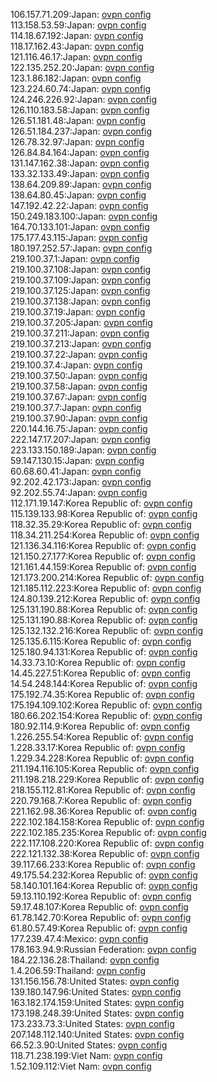 106.157.71.209:Japan: [ovpn config](vpn/106_157_71_209.ovpn)  
113.158.53.59:Japan: [ovpn config](vpn/113_158_53_59.ovpn)  
114.18.67.192:Japan: [ovpn config](vpn/114_18_67_192.ovpn)  
118.17.162.43:Japan: [ovpn config](vpn/118_17_162_43.ovpn)  
121.116.46.17:Japan: [ovpn config](vpn/121_116_46_17.ovpn)  
122.135.252.20:Japan: [ovpn config](vpn/122_135_252_20.ovpn)  
123.1.86.182:Japan: [ovpn config](vpn/123_1_86_182.ovpn)  
123.224.60.74:Japan: [ovpn config](vpn/123_224_60_74.ovpn)  
124.246.226.92:Japan: [ovpn config](vpn/124_246_226_92.ovpn)  
126.110.183.58:Japan: [ovpn config](vpn/126_110_183_58.ovpn)  
126.51.181.48:Japan: [ovpn config](vpn/126_51_181_48.ovpn)  
126.51.184.237:Japan: [ovpn config](vpn/126_51_184_237.ovpn)  
126.78.32.97:Japan: [ovpn config](vpn/126_78_32_97.ovpn)  
126.84.84.164:Japan: [ovpn config](vpn/126_84_84_164.ovpn)  
131.147.162.38:Japan: [ovpn config](vpn/131_147_162_38.ovpn)  
133.32.133.49:Japan: [ovpn config](vpn/133_32_133_49.ovpn)  
138.64.209.89:Japan: [ovpn config](vpn/138_64_209_89.ovpn)  
138.64.80.45:Japan: [ovpn config](vpn/138_64_80_45.ovpn)  
147.192.42.22:Japan: [ovpn config](vpn/147_192_42_22.ovpn)  
150.249.183.100:Japan: [ovpn config](vpn/150_249_183_100.ovpn)  
164.70.133.101:Japan: [ovpn config](vpn/164_70_133_101.ovpn)  
175.177.43.115:Japan: [ovpn config](vpn/175_177_43_115.ovpn)  
180.197.252.57:Japan: [ovpn config](vpn/180_197_252_57.ovpn)  
219.100.37.1:Japan: [ovpn config](vpn/219_100_37_1.ovpn)  
219.100.37.108:Japan: [ovpn config](vpn/219_100_37_108.ovpn)  
219.100.37.109:Japan: [ovpn config](vpn/219_100_37_109.ovpn)  
219.100.37.125:Japan: [ovpn config](vpn/219_100_37_125.ovpn)  
219.100.37.138:Japan: [ovpn config](vpn/219_100_37_138.ovpn)  
219.100.37.19:Japan: [ovpn config](vpn/219_100_37_19.ovpn)  
219.100.37.205:Japan: [ovpn config](vpn/219_100_37_205.ovpn)  
219.100.37.211:Japan: [ovpn config](vpn/219_100_37_211.ovpn)  
219.100.37.213:Japan: [ovpn config](vpn/219_100_37_213.ovpn)  
219.100.37.22:Japan: [ovpn config](vpn/219_100_37_22.ovpn)  
219.100.37.4:Japan: [ovpn config](vpn/219_100_37_4.ovpn)  
219.100.37.50:Japan: [ovpn config](vpn/219_100_37_50.ovpn)  
219.100.37.58:Japan: [ovpn config](vpn/219_100_37_58.ovpn)  
219.100.37.67:Japan: [ovpn config](vpn/219_100_37_67.ovpn)  
219.100.37.7:Japan: [ovpn config](vpn/219_100_37_7.ovpn)  
219.100.37.90:Japan: [ovpn config](vpn/219_100_37_90.ovpn)  
220.144.16.75:Japan: [ovpn config](vpn/220_144_16_75.ovpn)  
222.147.17.207:Japan: [ovpn config](vpn/222_147_17_207.ovpn)  
223.133.150.189:Japan: [ovpn config](vpn/223_133_150_189.ovpn)  
59.147.130.15:Japan: [ovpn config](vpn/59_147_130_15.ovpn)  
60.68.60.41:Japan: [ovpn config](vpn/60_68_60_41.ovpn)  
92.202.42.173:Japan: [ovpn config](vpn/92_202_42_173.ovpn)  
92.202.55.74:Japan: [ovpn config](vpn/92_202_55_74.ovpn)  
112.171.19.147:Korea Republic of: [ovpn config](vpn/112_171_19_147.ovpn)  
115.139.133.98:Korea Republic of: [ovpn config](vpn/115_139_133_98.ovpn)  
118.32.35.29:Korea Republic of: [ovpn config](vpn/118_32_35_29.ovpn)  
118.34.211.254:Korea Republic of: [ovpn config](vpn/118_34_211_254.ovpn)  
121.136.34.116:Korea Republic of: [ovpn config](vpn/121_136_34_116.ovpn)  
121.150.27.177:Korea Republic of: [ovpn config](vpn/121_150_27_177.ovpn)  
121.161.44.159:Korea Republic of: [ovpn config](vpn/121_161_44_159.ovpn)  
121.173.200.214:Korea Republic of: [ovpn config](vpn/121_173_200_214.ovpn)  
121.185.112.223:Korea Republic of: [ovpn config](vpn/121_185_112_223.ovpn)  
124.80.139.212:Korea Republic of: [ovpn config](vpn/124_80_139_212.ovpn)  
125.131.190.88:Korea Republic of: [ovpn config](vpn/125_131_190_88.ovpn)  
125.131.190.88:Korea Republic of: [ovpn config](vpn/125_131_190_88.ovpn)  
125.132.132.216:Korea Republic of: [ovpn config](vpn/125_132_132_216.ovpn)  
125.135.6.115:Korea Republic of: [ovpn config](vpn/125_135_6_115.ovpn)  
125.180.94.131:Korea Republic of: [ovpn config](vpn/125_180_94_131.ovpn)  
14.33.73.10:Korea Republic of: [ovpn config](vpn/14_33_73_10.ovpn)  
14.45.227.51:Korea Republic of: [ovpn config](vpn/14_45_227_51.ovpn)  
14.54.248.144:Korea Republic of: [ovpn config](vpn/14_54_248_144.ovpn)  
175.192.74.35:Korea Republic of: [ovpn config](vpn/175_192_74_35.ovpn)  
175.194.109.102:Korea Republic of: [ovpn config](vpn/175_194_109_102.ovpn)  
180.66.202.154:Korea Republic of: [ovpn config](vpn/180_66_202_154.ovpn)  
180.92.114.9:Korea Republic of: [ovpn config](vpn/180_92_114_9.ovpn)  
1.226.255.54:Korea Republic of: [ovpn config](vpn/1_226_255_54.ovpn)  
1.228.33.17:Korea Republic of: [ovpn config](vpn/1_228_33_17.ovpn)  
1.229.34.228:Korea Republic of: [ovpn config](vpn/1_229_34_228.ovpn)  
211.194.116.105:Korea Republic of: [ovpn config](vpn/211_194_116_105.ovpn)  
211.198.218.229:Korea Republic of: [ovpn config](vpn/211_198_218_229.ovpn)  
218.155.112.81:Korea Republic of: [ovpn config](vpn/218_155_112_81.ovpn)  
220.79.168.7:Korea Republic of: [ovpn config](vpn/220_79_168_7.ovpn)  
221.162.98.36:Korea Republic of: [ovpn config](vpn/221_162_98_36.ovpn)  
222.102.184.158:Korea Republic of: [ovpn config](vpn/222_102_184_158.ovpn)  
222.102.185.235:Korea Republic of: [ovpn config](vpn/222_102_185_235.ovpn)  
222.117.108.220:Korea Republic of: [ovpn config](vpn/222_117_108_220.ovpn)  
222.121.132.38:Korea Republic of: [ovpn config](vpn/222_121_132_38.ovpn)  
39.117.66.233:Korea Republic of: [ovpn config](vpn/39_117_66_233.ovpn)  
49.175.54.232:Korea Republic of: [ovpn config](vpn/49_175_54_232.ovpn)  
58.140.101.164:Korea Republic of: [ovpn config](vpn/58_140_101_164.ovpn)  
59.13.110.192:Korea Republic of: [ovpn config](vpn/59_13_110_192.ovpn)  
59.17.48.107:Korea Republic of: [ovpn config](vpn/59_17_48_107.ovpn)  
61.78.142.70:Korea Republic of: [ovpn config](vpn/61_78_142_70.ovpn)  
61.80.57.49:Korea Republic of: [ovpn config](vpn/61_80_57_49.ovpn)  
177.239.47.4:Mexico: [ovpn config](vpn/177_239_47_4.ovpn)  
178.163.94.9:Russian Federation: [ovpn config](vpn/178_163_94_9.ovpn)  
184.22.136.28:Thailand: [ovpn config](vpn/184_22_136_28.ovpn)  
1.4.206.59:Thailand: [ovpn config](vpn/1_4_206_59.ovpn)  
131.156.156.78:United States: [ovpn config](vpn/131_156_156_78.ovpn)  
139.180.147.96:United States: [ovpn config](vpn/139_180_147_96.ovpn)  
163.182.174.159:United States: [ovpn config](vpn/163_182_174_159.ovpn)  
173.198.248.39:United States: [ovpn config](vpn/173_198_248_39.ovpn)  
173.233.73.3:United States: [ovpn config](vpn/173_233_73_3.ovpn)  
207.148.112.140:United States: [ovpn config](vpn/207_148_112_140.ovpn)  
66.52.3.90:United States: [ovpn config](vpn/66_52_3_90.ovpn)  
118.71.238.199:Viet Nam: [ovpn config](vpn/118_71_238_199.ovpn)  
1.52.109.112:Viet Nam: [ovpn config](vpn/1_52_109_112.ovpn)  
